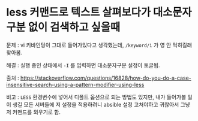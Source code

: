 
# less 커맨드로 텍스트 살펴보다가 대소문자구분 없이 검색하고 싶을때

문제 : vi 키바인딩이 그대로 들어가있다고 생각했는데, `/keyword/i` 가 영 안 먹히길래 찾아봄.

해결 : 실행 중인 상태에서 `-I` 를 입력하면 대소문자구분 설정이 토글됨.

출처 : https://stackoverflow.com/questions/16828/how-do-you-do-a-case-insensitive-search-using-a-pattern-modifier-using-less

비고 : `LESS` 환경변수에 넣어서 디폴트 옵션으로 되는 방법도 있지만, 내가 들어가볼 일이 생길 모든 서버들에 저 설정을 적용하려니 absible 설정 고쳐야하고 귀찮아서 그냥 저 커맨드를 외우기로 함.
